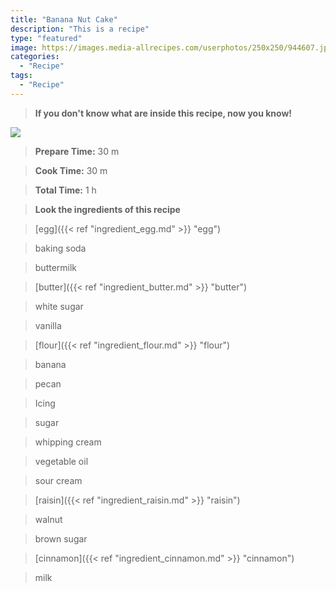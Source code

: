 ```yaml
---
title: "Banana Nut Cake"
description: "This is a recipe"
type: "featured"
image: https://images.media-allrecipes.com/userphotos/250x250/944607.jpg
categories: 
  - "Recipe"
tags: 
  - "Recipe"
---
```



>**If you don't know what are inside this recipe, now you know!**

![](../images/Recipes-Banner.jpg)
> **Prepare Time:** 30 m


> **Cook Time:** 30 m


> **Total Time:** 1 h

> **Look the ingredients of this recipe**

> [egg]({{< ref "ingredient_egg.md" >}} "egg")

> baking soda

> buttermilk

> [butter]({{< ref "ingredient_butter.md" >}} "butter")

> white sugar

> vanilla

> [flour]({{< ref "ingredient_flour.md" >}} "flour")

> banana

> pecan

> Icing

> sugar

> whipping cream

> vegetable oil

> sour cream

> [raisin]({{< ref "ingredient_raisin.md" >}} "raisin")

> walnut

> brown sugar

> [cinnamon]({{< ref "ingredient_cinnamon.md" >}} "cinnamon")

> milk

